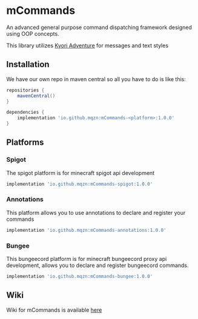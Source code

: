 # mCommands
An advanced general purpose command dispatching framework
designed using OOP concepts.

This library utilizes [Kyori Adventure](https://github.com/KyoriPowered/adventure) for
messages and text styles

## Installation

We have our own repo in maven central
so all you have to do is like this:

```gradle 
repositories {
    mavenCentral()
}

dependencies {
    implementation 'io.github.mqzn:mCommands-<platform>:1.0.0'
}
```

## Platforms

### Spigot
The spigot platform is for minecraft spigot api development

```gradle
implementation 'io.github.mqzn:mCommands-spigot:1.0.0'
```

### Annotations
This platform allows you to use annotations to declare and register your commands
```gradle
implementation 'io.github.mqzn:mCommands-annotations:1.0.0'
```

### Bungee
This bungeecord platform is for minecraft bungeecord proxy api development, allows you
to declare and register bungeecord commands.
```gradle
implementation 'io.github.mqzn:mCommands-bungee:1.0.0'
```

## Wiki
Wiki for mCommands is available [here](https://github.com/Mqzn/mCommands/wiki)
